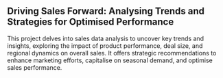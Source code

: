 ## Driving Sales Forward: Analysing Trends and Strategies for Optimised Performance

This project delves into sales data analysis to uncover key trends and insights, exploring the impact of product performance, deal size, and regional dynamics on overall sales. It offers strategic recommendations to enhance marketing efforts, capitalise on seasonal demand, and optimise sales performance.
